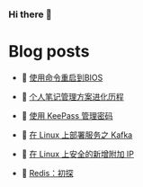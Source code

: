 ### Hi there 👋

# Blog posts
<!-- BLOG-POST-LIST:START -->
- 🥳 [使用命令重启到BIOS](https://blog.oopsky.top/post/c93c285c/) 

- 🦆 [个人笔记管理方案进化历程](https://blog.oopsky.top/post/28d1aacb/) 

- 🎉 [使用 KeePass 管理密码](https://blog.oopsky.top/post/ed83a9f6/) 

- 🤠 [在 Linux 上部署服务之 Kafka](https://blog.oopsky.top/post/85d5b333/) 

- 👺 [在 Linux 上安全的新增附加 IP](https://blog.oopsky.top/post/f6fb5806/) 

- 🥰 [Redis：初探](https://blog.oopsky.top/post/8e5de943/) 
<!-- BLOG-POST-LIST:END -->

<!--
<div>
<img  src="https://github-readme-stats.vercel.app/api?username=waleslau&show_icons=true&theme=tokyo&icon_color=6392DF" style="    border-radius: 5px; filter: drop-shadow(2px 2px 3px dark) !important; height: 150px; margin: 10px;">
<img src="https://github-readme-stats.vercel.app/api/top-langs/?username=waleslau&layout=compact&theme=tokyo" style="border-radius: 5px; filter: drop-shadow(2px 2px 3px dark) !important; height: 150px; margin-left: 10px;">
</div>
-->

<!--
**waleslau/waleslau** is a ✨ _special_ ✨ repository because its `README.md` (this file) appears on your GitHub profile.

Here are some ideas to get you started:

- 🔭 I’m currently working on ...
- 🌱 I’m currently learning ...
- 👯 I’m looking to collaborate on ...
- 🤔 I’m looking for help with ...
- 💬 Ask me about ...
- 📫 How to reach me: ...
- 😄 Pronouns: ...
- ⚡ Fun fact: ...
-->
